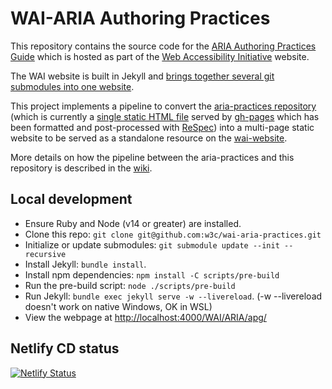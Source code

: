 # WAI-ARIA Authoring Practices

This repository contains the source code for the [ARIA Authoring Practices Guide](https://w3c.github.io/aria-practices/) which is hosted as part of the [Web Accessibility Initiative](https://www.w3.org/WAI/) website.

The WAI website is built in Jekyll and [brings together several git submodules
into one website](https://wai-website-theme.netlify.app/technical/).

This project implements a pipeline to convert the [aria-practices repository](https://github.com/w3c/aria-practices/) (which
is currently a [single static HTML file](https://w3c.github.io/aria-practices/) served by
[gh-pages](https://pages.github.com/) which has been formatted and
post-processed with [ReSpec](https://pages.github.com/)) into a multi-page static website to be served as a standalone resource on the
[wai-website](https://github.com/w3c/wai-website/).

More details on how the pipeline between the aria-practices and this repository is described in
the [wiki](https://github.com/w3c/wai-aria-practices/wiki/APG-to-WAI-Build-Pipeline-Workflows-Documentation).

## Local development

- Ensure Ruby and Node (v14 or greater) are installed.
- Clone this repo: `git clone git@github.com:w3c/wai-aria-practices.git`
- Initialize or update submodules: `git submodule update --init --recursive`
- Install Jekyll: `bundle install`.
- Install npm dependencies: `npm install -C scripts/pre-build`
- Run the pre-build script: `node ./scripts/pre-build`
- Run Jekyll: `bundle exec jekyll serve -w --livereload`. (-w --livereload doesn't work on native Windows, OK in WSL)
- View the webpage at [http://localhost:4000/WAI/ARIA/apg/](http://localhost:4000/WAI/ARIA/apg/)

## Netlify CD status

[![Netlify Status](https://api.netlify.com/api/v1/badges/9dc61ee8-22b5-4e51-9169-8ffe934b50ff/deploy-status)](https://app.netlify.com/sites/aria-practices/deploys)

